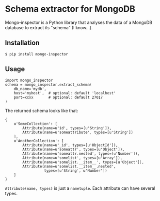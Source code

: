 
# Schema extractor for MongoDB

Mongo-inspector is a Python library that analyses the data of a MongoDB
database to extract its "schema" (I know...).

## Installation

    $ pip install mongo-inspector

## Usage

    import mongo_inspector
    schema = mongo_inspector.extract_schema(
        db_name='mydb',
        host='myhost',  # optional: default 'localhost'
        port=xxxx       # optional: default 27017
    )

The returned schema looks like that:

    {
        u'SomeCollection': [
            Attribute(name=u'id', types=[u'String']),
            Attribute(name=u'someattribute', types=[u'String'])
        ],
        u'AnotherCollection': [
            Attribute(name=u'_id', types=[u'ObjectId']),
            Attribute(name=u'someattr', types=[u'Object']),
            Attribute(name=u'someattr.nested', types=[u'Number']),
            Attribute(name=u'somelist', types=[u'Array']),
            Attribute(name=u'somelist.__item__', types=[u'Object']),
            Attribute(name=u'somelist.__item__.nested',
                      types=[u'String', u'Number'])
        ]
    }

`Attribute(name, types)` is just a `nametuple`. Each attribute can have
several types.

